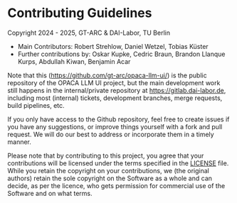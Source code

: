 # Contributing Guidelines

Copyright 2024 - 2025, GT-ARC & DAI-Labor, TU Berlin

* Main Contributors: Robert Strehlow, Daniel Wetzel, Tobias Küster
* Further contributions by: Oskar Kupke, Cedric Braun, Brandon Llanque Kurps, Abdullah Kiwan, Benjamin Acar

Note that this (https://github.com/gt-arc/opaca-llm-ui/) is the public repository of the OPACA LLM UI project, but the main development work still happens in the internal/private repository at https://gitlab.dai-labor.de, including most (internal) tickets, development branches, merge requests, build pipelines, etc.

If you only have access to the Github repository, feel free to create issues if you have any suggestions, or improve things yourself with a fork and pull request. We will do our best to address or incorporate them in a timely manner.

Please note that by contributing to this project, you agree that your contributions will be licensed under the terms specified in the [LICENSE](./LICENSE.txt) file. While you retain the copyright on your contributions, we (the original authors) retain the sole copyright on the Software as a whole and can decide, as per the licence, who gets permission for commercial use of the Software and on what terms.
